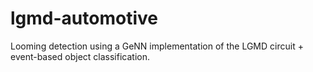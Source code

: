 # lgmd-automotive
Looming detection using a GeNN implementation of the LGMD circuit + event-based object classification.
